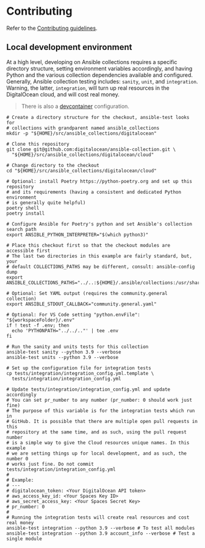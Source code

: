 # Contributing

Refer to the [Contributing guidelines](https://github.com/ansible/community-docs/blob/main/contributing.rst).

## Local development environment

At a high level, developing on Ansible collections requires a specific directory
structure, setting environment variables accordingly, and having Python and the
various collection dependencies available and configured. Generally, Ansible
collection testing includes: `sanity`, `unit`, and `integration`. Warning, the
latter, `integration`, will turn up real resources in the DigitalOcean cloud,
and will cost real money.

> There is also a [devcontainer](./.devcontainer/devcontainer.json) configuration.

```shell
# Create a directory structure for the checkout, ansible-test looks for
# collections with grandparent named ansible_collections
mkdir -p "${HOME}/src/ansible_collections/digitalocean"

# Clone this repository
git clone git@github.com:digitalocean/ansible-collection.git \
  "${HOME}/src/ansible_collections/digitalocean/cloud"

# Change directory to the checkout
cd "${HOME}/src/ansible_collections/digitalocean/cloud"

# Optional: install Poetry https://python-poetry.org and set up this repository
# and its requirements (having a consistent and dedicated Python environment
# is generally quite helpful)
poetry shell
poetry install

# Configure Ansible for Poetry's python and set Ansible's collection search path
export ANSIBLE_PYTHON_INTERPRETER="$(which python3)"

# Place this checkout first so that the checkout modules are accessible first
# The last two directories in this example are fairly standard, but, your
# default COLLECTIONS_PATHS may be different, consult: ansible-config dump
export ANSIBLE_COLLECTIONS_PATHS="../..:${HOME}/.ansible/collections:/usr/share/ansible/collections"

# Optional: Set YAML output (requires the community.general collection)
export ANSIBLE_STDOUT_CALLBACK="community.general.yaml"

# Optional: For VS Code setting "python.envFile": "${workspaceFolder}/.env"
if ! test -f .env; then
  echo 'PYTHONPATH="../../.."' | tee .env
fi

# Run the sanity and units tests for this collection
ansible-test sanity --python 3.9 --verbose
ansible-test units --python 3.9 --verbose

# Set up the configuration file for integration tests
cp tests/integration/integration_config.yml.template \
  tests/integration/integration_config.yml

# Update tests/integration/integration_config.yml and update accordingly
# You can set pr_number to any number (pr_number: 0 should work just fine)
# The purpose of this variable is for the integration tests which run in
# GitHub. It is possible that there are multiple open pull requests in this
# repository at the same time, and as such, using the pull request number
# is a simple way to give the Cloud resources unique names. In this example
# we are setting things up for local development, and as such, the number 0
# works just fine. Do not commit tests/integration/integration_config.yml
#
# Example:
# ---
# digitalocean_token: <Your DigitalOcean API token>
# aws_access_key_id: <Your Spaces Key ID>
# aws_secret_access_key: <Your Spaces Secret Key>
# pr_number: 0
#
# Running the integration tests will create real resources and cost real money
ansible-test integration --python 3.9 --verbose # To test all modules
ansible-test integration --python 3.9 account_info --verbose # Test a single module
```
